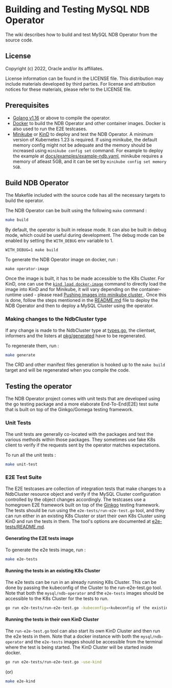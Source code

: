 # Building and Testing MySQL NDB Operator

The wiki describes how to build and test MySQL NDB Operator from the source code.

## License

Copyright (c) 2022, Oracle and/or its affiliates.

License information can be found in the LICENSE file. This distribution may include materials developed by third parties. For license and attribution notices for these materials, please refer to the LICENSE file.

## Prerequisites
 - [Golang v1.16](https://go.dev/dl/) or above to compile the operator.
 - [Docker](https://docs.docker.com/get-docker/) to build the NDB Operator and other container images. Docker is also used to run the E2E testcases.
 - [Minikube](https://minikube.sigs.k8s.io/docs/) or [KinD](https://kind.sigs.k8s.io/) to deploy and test the NDB Operator. A minimum version of Kubernetes 1.23 is required. If using minikube, the default memory config might not be adequate and the memory should be increased using `minikube config set` command. For example to deploy the example at [docs/examples/example-ndb.yaml](docs/examples/example-ndb.yaml), minikube requires a memory of atleast 5GB, and it can be set by `minikube config set memory 5GB`.

## Build NDB Operator

The Makefile included with the source code has all the necessary targets to build the operator.

The NDB Operator can be built using the following `make` command :
```sh
make build
```

By default, the operator is built in release mode. It can also be built in debug mode, which could be useful during development. The debug mode can be enabled by setting the `WITH_DEBUG` env variable to 1.
```ssh
WITH_DEBUG=1 make build
```

To generate the NDB Operator image on docker, run :
```ssh
make operator-image
```

Once the image is built, it has to be made accessible to the K8s Cluster. For KinD, one can use the [`kind load docker-image`](https://kind.sigs.k8s.io/docs/user/quick-start/#loading-an-image-into-your-cluster) command to directly load the image into KinD and for Minikube, it will vary depending on the container-runtime used - please read [Pushing images into minikube cluster
](https://minikube.sigs.k8s.io/docs/handbook/pushing/). Once this is done, follow the steps mentioned in the [README.md](README.md) file to deploy the NDB Operator and then to deploy a MySQL Cluster using the operator.

### Making changes to the NdbCluster type

If any change is made to the NdbCluster type at [types.go](pkg/apis/ndbcontroller/v1/types.go), the clientset, informers and the listers at [pkg/generated](pkg/generated) have to be regenerated.

To regenerate them, run :
```sh
make generate
```

The CRD and other manifest files generation is hooked up to the `make build` target and will be regenerated when you compile the code.


## Testing the operator

The NDB Operator project comes with unit tests that are developed using the go testing package and a more elaborate End-To-End(E2E) test suite that is built on top of the Ginkgo/Gomega testing framework.

### Unit Tests

The unit tests are generally co-located with the packages and test the various methods within those packages. They sometimes use fake K8s client to verify if the requests sent by the operator matches expectations.

To run all the unit tests :
```sh
make unit-test
```

### E2E Test Suite

The E2E testcases are collection of integration tests that make changes to a NdbCluster resource object and verify if the MySQL Cluster configuration controlled by the object changes accordingly. The testcases use a homegrown E2E framework built on top of the [Ginkgo](https://github.com/onsi/ginkgo) testing framework. The tests should be run using the `e2e-tests/run-e2e-test.go` tool, and they can run either in an existing K8s Cluster or start their own K8s Cluster using KinD and run the tests in them. The tool's options are documented at [e2e-tests/README.md](e2e-tests/README.md).

#### Generating the E2E tests image

To generate the e2e tests image, run :
```sh
make e2e-tests
```

#### Running the tests in an existing K8s Cluster

The e2e tests can be run in an already running K8s Cluster. This can be done by passing the kubeconfig of the Cluster to the run-e2e-test.go tool. Note that both the `mysql/ndb-operator` and the `e2e-tests` images should be accessible to the K8s Cluster for the tests to run.

```sh
go run e2e-tests/run-e2e-test.go -kubeconfig=<kubeconfig of the existing K8s Cluster>
```

#### Running the tests in their own KinD Cluster

The `run-e2e-test.go` tool can also start its own KinD Cluster and then run the e2e tests in them. Note that a docker instance with both the `mysql/ndb-operator` and the `e2e-tests` images should be accessible from the terminal where the test is being started. The KinD Cluster will be started inside docker.

```sh
go run e2e-tests/run-e2e-test.go -use-kind
```
(or)
```sh
make e2e-kind
```
